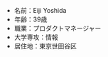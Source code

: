 - 名前：Eiji Yoshida
- 年齢：39歳
- 職業：プロダクトマネージャー
- 大学専攻：情報
- 居住地：東京世田谷区

<!---
eyoshida07/eyoshida07 is a ✨ special ✨ repository because its `README.md` (this file) appears on your GitHub profile.
You can click the Preview link to take a look at your changes.
--->
